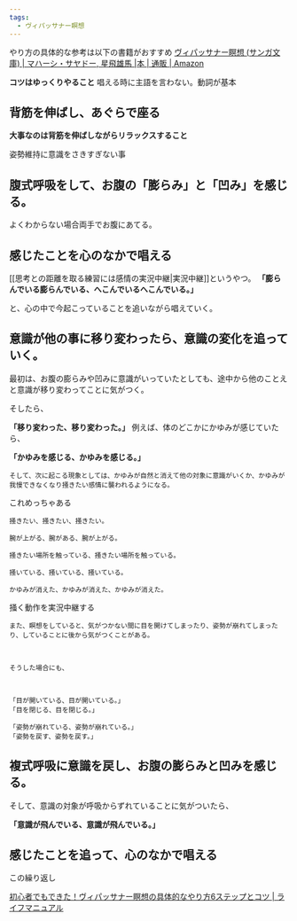 ```yaml
---
tags:
  - ヴィパッサナー瞑想
---
```

やり方の具体的な参考は以下の書籍がおすすめ
[ヴィパッサナー瞑想 (サンガ文庫) | マハーシ・サヤドー, 星飛雄馬 |本 | 通販 | Amazon](https://www.amazon.co.jp/E3-83-B4-E3-82-A3-E3-83-91-E3-83-83-E3-82-B5-E3-83-8A-E3-83-BC-E7-9E-91-E6-83-B3-E3-82-B5-E3-83-B/dp/4865640770?&linkCode=li3&tag=mogishin-22&linkId=3daaf245bf418590ba21d8dceee29420&language=ja_JP&ref_=as_li_ss_il)

**コツはゆっくりやること**
唱える時に主語を言わない。動詞が基本
## 背筋を伸ばし、あぐらで座る
**大事なのは背筋を伸ばしながらリラックスすること**

姿勢維持に意識をさきすぎない事

## 腹式呼吸をして、お腹の「膨らみ」と「凹み」を感じる。
よくわからない場合両手でお腹にあてる。

## 感じたことを心のなかで唱える

[[思考との距離を取る練習には感情の実況中継|実況中継]]というやつ。
**「膨らんでいる膨らんでいる、へこんでいるへこんでいる。」**

と、心の中で今起こっていることを追いながら唱えていく。

## 意識が他の事に移り変わったら、意識の変化を追っていく。

最初は、お腹の膨らみや凹みに意識がいっていたとしても、途中から他のことえと意識が移り変わってことに気がつく。

そしたら、

**「移り変わった、移り変わった。」**
例えば、体のどこかにかゆみが感じていたら、

**「かゆみを感じる、かゆみを感じる。」**

```
そして、次に起こる現象としては、かゆみが自然と消えて他の対象に意識がいくか、かゆみが我慢できなくなり掻きたい感情に襲われるようになる。
```

これめっちゃある

```
掻きたい、掻きたい、掻きたい。

腕が上がる、腕がある、腕が上がる。

掻きたい場所を触っている、掻きたい場所を触っている。

掻いている、掻いている、掻いている。

かゆみが消えた、かゆみが消えた、かゆみが消えた。
```
掻く動作を実況中継する

```
また、瞑想をしていると、気がつかない間に目を開けてしまったり、姿勢が崩れてしまったり、していることに後から気がつくことがある。

 

そうした場合にも、

 

「目が開いている、目が開いている。」
「目を閉じる、目を閉じる。」

「姿勢が崩れている、姿勢が崩れている。」
「姿勢を戻す、姿勢を戻す。」
```
## 複式呼吸に意識を戻し、お腹の膨らみと凹みを感じる。
そして、意識の対象が呼吸からずれていることに気がついたら、

**「意識が飛んでいる、意識が飛んでいる。」**

## 感じたことを追って、心のなかで唱える 
この繰り返し

[初心者でもできた！ヴィパッサナー瞑想の具体的なやり方6ステップとコツ | ライフマニュアル](https://lifestyle-shift.net/relax/vipassana-meditation-how-to-do/)